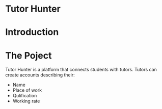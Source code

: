 # Tutor Hunter

# Introduction

# The Poject

Tutor Hunter is a platform that connects students with tutors. Tutors can create accounts describing their:
+ Name
+ Place of work
+ Qulification
+ Working rate
